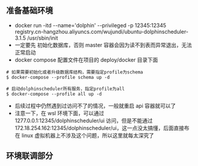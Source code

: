 ## 准备基础环境

* docker run -itd --name='dolphin' --privileged -p 12345:12345 registry.cn-hangzhou.aliyuncs.com/wujundi/ubuntu-dolphinscheduler-3.1.5 /usr/sbin/init
* 一定要先 初始化数据库，否则 master 容器会因为读不到表而异常退出，无法正常启动
* docker compose 配置文件在项目的 deploy/docker 目录下面

```shell
# 如果需要初始化或者升级数据库结构，需要指定profile为schema
$ docker-compose --profile schema up -d

# 启动dolphinscheduler所有服务，指定profile为all
$ docker-compose --profile all up -d
```

* 后续过程中仍然遇到过访问不了的情况，一般就重启 api 容器就可以了
* 注意一下，在 wsl 环境下面，可以通过 1277.0.0.1:12345/dolphinscheduler/ui 访问，但是不能通过 172.18.254.162:12345/dolphinscheduler/ui，这一点没太搞懂，后面直接布在 linux 虚拟机器上不涉及这个问题，所以这里就每太深究了

## 环境联调部分

